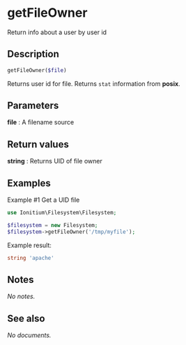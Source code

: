 # getFileOwner

Return info about a user by user id

## Description

```php
getFileOwner($file)
```

Returns user id for file. Returns `stat` information from __posix__.

## Parameters

__file__
: A filename source

## Return values

__string__
: Returns UID of file owner

## Examples

Example #1 Get a UID file
```php
use Ionitium\Filesystem\Filesystem;

$filesystem = new Filesystem;
$filesystem->getFileOwner('/tmp/myfile');
```

Example result:
```php
string 'apache'
```

## Notes

_No notes._

## See also

_No documents._
